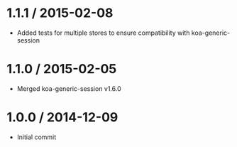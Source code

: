 
1.1.1 / 2015-02-08
==================

  * Added tests for multiple stores to ensure compatibility with koa-generic-session


1.1.0 / 2015-02-05
==================

  * Merged koa-generic-session v1.6.0


1.0.0 / 2014-12-09
==================

  * Initial commit
